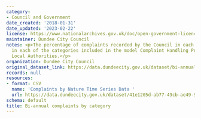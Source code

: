 ```yaml
---
category:
- Council and Government
date_created: '2018-01-31'
date_updated: '2023-02-22'
license: https://www.nationalarchives.gov.uk/doc/open-government-licence/version/3/
maintainer: Dundee City Council
notes: <p>The percentage of complaints recorded by the Council in each six month period
  in each of the categories included in the model Complaint Handling Procedure in
  Local Authorities.</p>
organization: Dundee City Council
original_dataset_link: https://data.dundeecity.gov.uk/dataset/bi-annual-complaints-by-category
records: null
resources:
- format: CSV
  name: 'Complaints by Nature Time Series Data '
  url: https://data.dundeecity.gov.uk/dataset/41e1205d-ab77-49cb-ae49-941a2e964269/resource/4608b93b-bb4f-400d-a11c-5f1e7a92bc4c/download/complaints_by_nature_timeseries_sept2022.csv
schema: default
title: Bi-annual complaints by category
---
```

